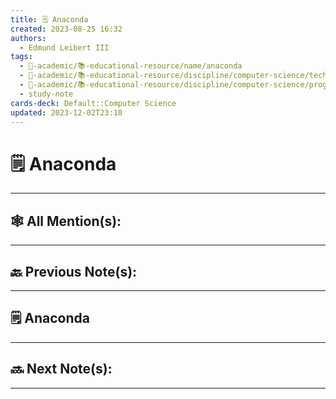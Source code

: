 ```yaml
---
title: 🗒️ Anaconda
created: 2023-08-25 16:32
authors:
  - Edmund Leibert III
tags:
  - 🔴-academic/📚-educational-resource/name/anaconda
  - 🔴-academic/📚-educational-resource/discipline/computer-science/technology/anaconda
  - 🔴-academic/📚-educational-resource/discipline/computer-science/programming-language/python
  - study-note
cards-deck: Default::Computer Science
updated: 2023-12-02T23:10
---
```


#  🗒️ Anaconda

---

## 🕸️ All Mention(s): 

---

## 🔙 Previous Note(s):

---

## 🗒️ Anaconda



---

## 🔜 Next Note(s):

---



